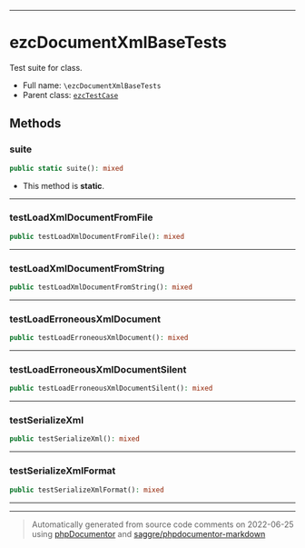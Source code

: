 ***

# ezcDocumentXmlBaseTests

Test suite for class.



* Full name: `\ezcDocumentXmlBaseTests`
* Parent class: [`ezcTestCase`](./ezcTestCase.md)




## Methods


### suite



```php
public static suite(): mixed
```



* This method is **static**.







***

### testLoadXmlDocumentFromFile



```php
public testLoadXmlDocumentFromFile(): mixed
```











***

### testLoadXmlDocumentFromString



```php
public testLoadXmlDocumentFromString(): mixed
```











***

### testLoadErroneousXmlDocument



```php
public testLoadErroneousXmlDocument(): mixed
```











***

### testLoadErroneousXmlDocumentSilent



```php
public testLoadErroneousXmlDocumentSilent(): mixed
```











***

### testSerializeXml



```php
public testSerializeXml(): mixed
```











***

### testSerializeXmlFormat



```php
public testSerializeXmlFormat(): mixed
```











***


***
> Automatically generated from source code comments on 2022-06-25 using [phpDocumentor](http://www.phpdoc.org/) and [saggre/phpdocumentor-markdown](https://github.com/Saggre/phpDocumentor-markdown)

